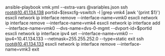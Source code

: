 ansible-playbook vmk.yml --extra-vars @variables.json
ssh root@10.41.134.138
portid=$(esxcfg-vswitch -l |grep vmk4 |awk '{print $1}')
esxcli network ip interface remove --interface-name=vmk0
esxcli network ip interface remove --interface-name=vmk4
esxcli network ip interface add --interface-name=vmk0 --dvs-name=dvs-0-mgmt --dvport-id=$portid
esxcli network ip interface ipv4 set --interface-name=vmk0 --ipv4=10.41.134.133 --netmask=255.255.252.0 --type=static
exit
ssh root@10.41.134.133
esxcli network ip interface remove --interface-name=vmk3
exit
